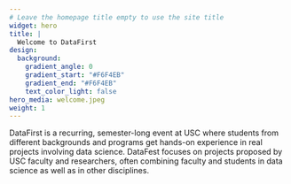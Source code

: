 ```yaml
---
# Leave the homepage title empty to use the site title
widget: hero
title: |
  Welcome to DataFirst
design:
  background:
    gradient_angle: 0
    gradient_start: "#F6F4EB"
    gradient_end: "#F6F4EB"
    text_color_light: false
hero_media: welcome.jpeg
weight: 1
---
```


DataFirst is a recurring, semester-long event at USC where students from different backgrounds and programs get hands-on experience in real projects involving data science. DataFest focuses on projects proposed by USC faculty and researchers, often combining faculty and students in data science as well as in other disciplines.

